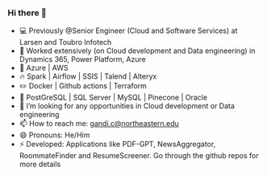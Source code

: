 ### Hi there 👋


- 💻 Previously @Senior Engineer (Cloud and Software Services) at Larsen and Toubro Infotech
- 💎 Worked extensively (on Cloud development and Data engineering) in Dynamics 365, Power Platform, Azure
- 🌱 Azure | AWS
- 🔥 Spark | Airflow | SSIS | Talend | Alteryx
- ✏️ Docker | Github actions | Terraform
- 💾 PostGreSQL | SQL Server | MySQL | Pinecone | Oracle
- 👯 I’m looking for any opportunities in Cloud development or Data engineering
- 📫 How to reach me: gandi.c@northeastern.edu
- 😄 Pronouns: He/Him
- ⚡ Developed: Applications like PDF-GPT, NewsAggregator, RoommateFinder and ResumeScreener. Go through the github repos for more details 
